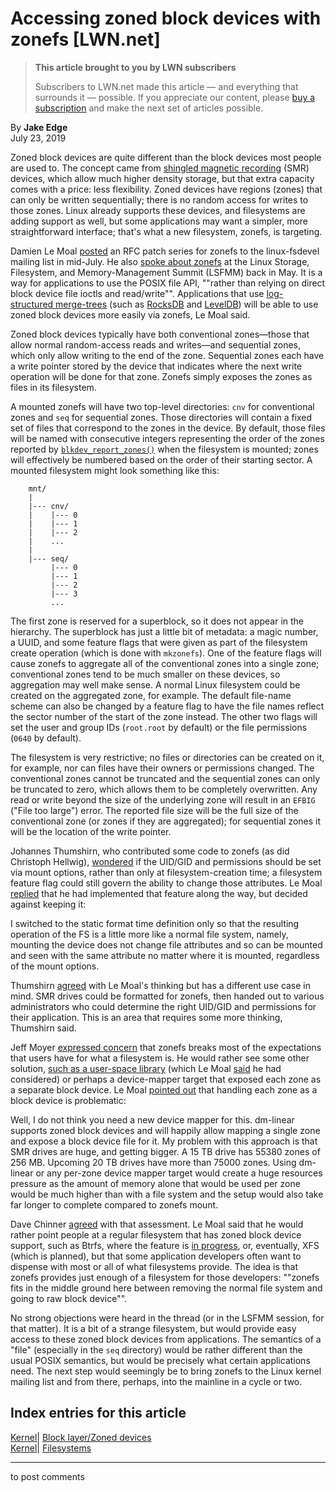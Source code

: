 # Accessing zoned block devices with zonefs [LWN.net]

> **This article brought to you by LWN subscribers**
> 
> Subscribers to LWN.net made this article — and everything that surrounds it — possible. If you appreciate our content, please [buy a subscription](/Promo/nst-nag3/subscribe) and make the next set of articles possible. 

By **Jake Edge**  
July 23, 2019 

Zoned block devices are quite different than the block devices most people are used to. The concept came from [shingled magnetic recording](https://en.wikipedia.org/wiki/Shingled_magnetic_recording) (SMR) devices, which allow much higher density storage, but that extra capacity comes with a price: less flexibility. Zoned devices have regions (zones) that can only be written sequentially; there is no random access for writes to those zones. Linux already supports these devices, and filesystems are adding support as well, but some applications may want a simpler, more straightforward interface; that's what a new filesystem, zonefs, is targeting. 

Damien Le Moal [posted](/ml/linux-fsdevel/20190712030017.14321-1-damien.lemoal@wdc.com/) an RFC patch series for zonefs to the linux-fsdevel mailing list in mid-July. He also [spoke about zonefs](/Articles/788851/) at the Linux Storage, Filesystem, and Memory-Management Summit (LSFMM) back in May. It is a way for applications to use the POSIX file API, ""rather than relying on direct block device file ioctls and read/write"". Applications that use [log-structured merge-trees](https://en.wikipedia.org/wiki/Log-structured_merge-tree) (such as [RocksDB](https://rocksdb.org/) and [LevelDB](https://github.com/google/leveldb)) will be able to use zoned block devices more easily via zonefs, Le Moal said. 

Zoned block devices typically have both conventional zones—those that allow normal random-access reads and writes—and sequential zones, which only allow writing to the end of the zone. Sequential zones each have a write pointer stored by the device that indicates where the next write operation will be done for that zone. Zonefs simply exposes the zones as files in its filesystem. 

A mounted zonefs will have two top-level directories: `cnv` for conventional zones and `seq` for sequential zones. Those directories will contain a fixed set of files that correspond to the zones in the device. By default, those files will be named with consecutive integers representing the order of the zones reported by [`blkdev_report_zones()`](https://elixir.bootlin.com/linux/v5.2.2/source/block/blk-zoned.c#L160) when the filesystem is mounted; zones will effectively be numbered based on the order of their starting sector. A mounted filesystem might look something like this: 
    
    
        mnt/
        |
        |--- cnv/
        |    |--- 0
        |    |--- 1
        |    |--- 2
        |    ...
        |
        |--- seq/
             |--- 0
             |--- 1
             |--- 2
             |--- 3
             ...
    

The first zone is reserved for a superblock, so it does not appear in the hierarchy. The superblock has just a little bit of metadata: a magic number, a UUID, and some feature flags that were given as part of the filesystem create operation (which is done with `mkzonefs`). One of the feature flags will cause zonefs to aggregate all of the conventional zones into a single zone; conventional zones tend to be much smaller on these devices, so aggregation may well make sense. A normal Linux filesystem could be created on the aggregated zone, for example. The default file-name scheme can also be changed by a feature flag to have the file names reflect the sector number of the start of the zone instead. The other two flags will set the user and group IDs (`root.root` by default) or the file permissions (`0640` by default). 

The filesystem is very restrictive; no files or directories can be created on it, for example, nor can files have their owners or permissions changed. The conventional zones cannot be truncated and the sequential zones can only be truncated to zero, which allows them to be completely overwritten. Any read or write beyond the size of the underlying zone will result in an `EFBIG` ("File too large") error. The reported file size will be the full size of the conventional zone (or zones if they are aggregated); for sequential zones it will be the location of the write pointer. 

Johannes Thumshirn, who contributed some code to zonefs (as did Christoph Hellwig), [wondered](/ml/linux-fsdevel/20190712080022.GA16276@x250.microfocus.com/) if the UID/GID and permissions should be set via mount options, rather than only at filesystem-creation time; a filesystem feature flag could still govern the ability to change those attributes. Le Moal [replied](/ml/linux-fsdevel/BN8PR04MB581241A65E81F79882508F4BE7F20@BN8PR04MB5812.namprd04.prod.outlook.com/) that he had implemented that feature along the way, but decided against keeping it: 

I switched to the static format time definition only so that the resulting operation of the FS is a little more like a normal file system, namely, mounting the device does not change file attributes and so can be mounted and seen with the same attribute no matter where it is mounted, regardless of the mount options. 

Thumshirn [agreed](/ml/linux-fsdevel/20190712084718.GB16276@x250.microfocus.com/) with Le Moal's thinking but has a different use case in mind. SMR drives could be formatted for zonefs, then handed out to various administrators who could determine the right UID/GID and permissions for their application. This is an area that requires some more thinking, Thumshirn said. 

Jeff Moyer [expressed concern](/ml/linux-fsdevel/x49h87iqexz.fsf@segfault.boston.devel.redhat.com/) that zonefs breaks most of the expectations that users have for what a filesystem is. He would rather see some other solution, [such as a user-space library](/ml/linux-fsdevel/x49zhlbe8li.fsf@segfault.boston.devel.redhat.com/) (which Le Moal [said](/ml/linux-fsdevel/BYAPR04MB5816B59932372E2D97330308E7C80@BYAPR04MB5816.namprd04.prod.outlook.com/) he had considered) or perhaps a device-mapper target that exposed each zone as a separate block device. Le Moal [pointed out](/ml/linux-fsdevel/BYAPR04MB5816A2630B1EBC0696CBEC71E7CA0@BYAPR04MB5816.namprd04.prod.outlook.com/) that handling each zone as a block device is problematic: 

Well, I do not think you need a new device mapper for this. dm-linear supports zoned block devices and will happily allow mapping a single zone and expose a block device file for it. My problem with this approach is that SMR drives are huge, and getting bigger. A 15 TB drive has 55380 zones of 256 MB. Upcoming 20 TB drives have more than 75000 zones. Using dm-linear or any per-zone device mapper target would create a huge resources pressure as the amount of memory alone that would be used per zone would be much higher than with a file system and the setup would also take far longer to complete compared to zonefs mount. 

Dave Chinner [agreed](/ml/linux-fsdevel/20190722001200.GQ7689@dread.disaster.area/) with that assessment. Le Moal said that he would rather point people at a regular filesystem that has zoned block device support, such as Btrfs, where the feature is [in progress](/Articles/790652/), or, eventually, XFS (which is planned), but that some application developers often want to dispense with most or all of what filesystems provide. The idea is that zonefs provides just enough of a filesystem for those developers: ""zonefs fits in the middle ground here between removing the normal file system and going to raw block device"". 

No strong objections were heard in the thread (or in the LSFMM session, for that matter). It is a bit of a strange filesystem, but would provide easy access to these zoned block devices from applications. The semantics of a "file" (especially in the `seq` directory) would be rather different than the usual POSIX semantics, but would be precisely what certain applications need. The next step would seemingly be to bring zonefs to the Linux kernel mailing list and from there, perhaps, into the mainline in a cycle or two. 

  
Index entries for this article  
---  
[Kernel](/Kernel/Index)| [Block layer/Zoned devices](/Kernel/Index#Block_layer-Zoned_devices)  
[Kernel](/Kernel/Index)| [Filesystems](/Kernel/Index#Filesystems)  
  


* * *

to post comments 
